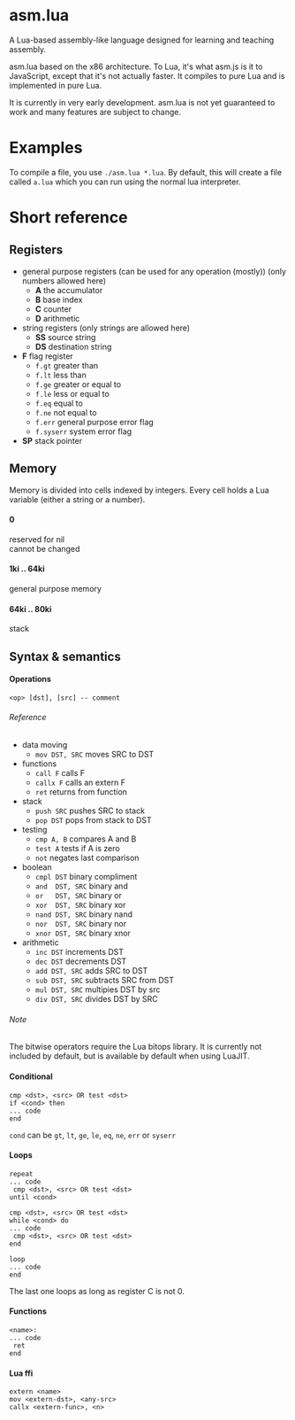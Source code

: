 # asm.lua

A Lua-based assembly-like language designed for learning and teaching assembly.


asm.lua based on the x86 architecture. To Lua, it's what asm.js is it to
JavaScript, except that it's not actually faster. It compiles to pure Lua and is
implemented in pure Lua.

It is currently in very early development. asm.lua is not yet guaranteed to work and
many features are subject to change.

# Examples

To compile a file, you use `./asm.lua *.lua`. By default, this will create a file called
`a.lua` which you can run using the normal lua interpreter.

# Short reference

## Registers

 - general purpose registers (can be used for any operation (mostly)) (only numbers allowed here)
    - **A** the accumulator
    - **B** base index 
    - **C** counter
    - **D** arithmetic
 - string registers (only strings are allowed here)
    - **SS** source string
    - **DS** destination string
 - **F** flag register
    - `f.gt` greater than
    - `f.lt` less than
    - `f.ge` greater or equal to
    - `f.le` less or equal to
    - `f.eq` equal to
    - `f.ne` not equal to
    - `f.err` general purpose error flag
    - `f.syserr` system error flag
 - **SP**  stack pointer

## Memory

Memory is divided into cells indexed by integers. Every cell holds a Lua
variable (either a string or a number).

#### 0
reserved for nil  
cannot be changed

#### 1ki .. 64ki
general purpose memory

#### 64ki .. 80ki
stack

## Syntax & semantics

#### Operations
```
<op> [dst], [src] -- comment
```

###### Reference
 - data moving
    - `mov DST, SRC` moves SRC to DST
 - functions
    - `call F` calls F
    - `callx F` calls an extern F
    - `ret` returns from function
 - stack
    - `push SRC` pushes SRC to stack
    - `pop DST` pops from stack to DST
 - testing
    - `cmp A, B` compares A and B
    - `test A` tests if A is zero
    - `not` negates last comparison
 - boolean
    - `cmpl DST` binary compliment
    - `and  DST, SRC` binary and
    - `or   DST, SRC` binary or
    - `xor  DST, SRC` binary xor
    - `nand DST, SRC` binary nand
    - `nor  DST, SRC` binary nor
    - `xnor DST, SRC` binary xnor
 - arithmetic
    - `inc DST` increments DST
    - `dec DST` decrements DST
    - `add DST, SRC` adds SRC to DST
    - `sub DST, SRC` subtracts SRC from DST
    - `mul DST, SRC` multipies DST by src
    - `div DST, SRC` divides DST by SRC

###### Note

The bitwise operators require the Lua bitops library. It is currently not
included by default, but is available by default when using LuaJIT.

#### Conditional
```
cmp <dst>, <src> OR test <dst>
if <cond> then
... code
end
```

`cond` can be `gt`, `lt`, `ge`, `le`, `eq`, `ne`, `err` or `syserr`

#### Loops
```
repeat
... code
 cmp <dst>, <src> OR test <dst>
until <cond>
```

```
cmp <dst>, <src> OR test <dst>
while <cond> do
... code
 cmp <dst>, <src> OR test <dst>
end
```

```
loop
... code
end
```

The last one loops as long as register C is not 0.

#### Functions
```
<name>:
... code
 ret
end
```

#### Lua ffi
```
extern <name>
mov <extern-dst>, <any-src>
callx <extern-func>, <n>
```
